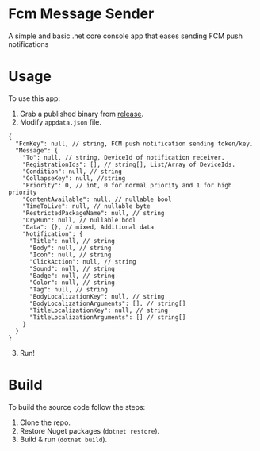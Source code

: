 # Fcm Message Sender
A simple and basic .net core console app that eases sending FCM push notifications

# Usage
To use this app:
1. Grab a published binary from [release](https://github.com/RaminMT/Fcm-Message-Sender/releases).
2. Modify `appdata.json` file.
```
{
  "FcmKey": null, // string, FCM push notification sending token/key.
  "Message": {
    "To": null, // string, DeviceId of notification receiver.
    "RegistrationIds": [], // string[], List/Array of DeviceIds.
    "Condition": null, // string
    "CollapseKey": null, //string
    "Priority": 0, // int, 0 for normal priority and 1 for high priority
    "ContentAvailable": null, // nullable bool
    "TimeToLive": null, // nullable byte
    "RestrictedPackageName": null, // string
    "DryRun": null, // nullable bool
    "Data": {}, // mixed, Additional data
    "Notification": {
      "Title": null, // string
      "Body": null, // string
      "Icon": null, // string
      "ClickAction": null, // string
      "Sound": null, // string
      "Badge": null, // string
      "Color": null, // string
      "Tag": null, // string
      "BodyLocalizationKey": null, // string
      "BodyLocalizationArguments": [], // string[]
      "TitleLocalizationKey": null, // string
      "TitleLocalizationArguments": [] // string[]
    }
  }
}
```

3. Run!

# Build
To build the source code follow the steps:
1. Clone the repo.
2. Restore Nuget packages (`dotnet restore`).
3. Build & run (`dotnet build`).
 